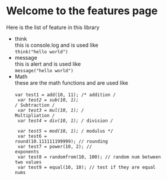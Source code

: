 # Welcome to the features page
Here is the list of feature in this library
 - think <br> this is console.log and is used like <br>
    <code>think("hello world")</code>
 - message <br> this is alert and is used like <br>
    <code>message("hello world")</code>
 - Math <br> these are the math functions and are used like <br>
    <code>
      var test1 = add(10, 11); /* addition */ 
      <br>
      var test2 = sub(10, 1); /* Subtraction */
      <br>
      var test3 = mul(10, 1); /* Multipliation */
      <br>
      var test4 = div(10, 1); /* division */
      <br>
      var test5 = mod(10, 1); /* modulus */
      <br>
      var test6 = round(10.111111199999); // rounding
      <br>
      var test7 = power(10, 2); // exponents
      <br>
      var test8 = randomfrom(10, 100); // random num between two values
      <br>
      var test9 = equal(10, 10); // test if they are equal nums
      <br>
    </code>
